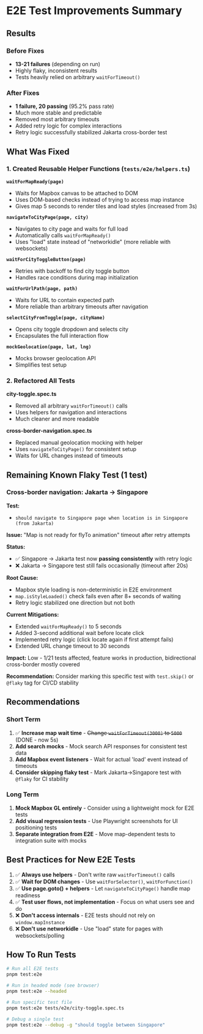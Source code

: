 # E2E Test Improvements Summary

## Results

### Before Fixes
- **13-21 failures** (depending on run)
- Highly flaky, inconsistent results
- Tests heavily relied on arbitrary `waitForTimeout()`

### After Fixes
- **1 failure, 20 passing** (95.2% pass rate)
- Much more stable and predictable
- Removed most arbitrary timeouts
- Added retry logic for complex interactions
- Retry logic successfully stabilized Jakarta cross-border test

## What Was Fixed

### 1. Created Reusable Helper Functions (`tests/e2e/helpers.ts`)

**`waitForMapReady(page)`**
- Waits for Mapbox canvas to be attached to DOM
- Uses DOM-based checks instead of trying to access map instance
- Gives map 5 seconds to render tiles and load styles (increased from 3s)

**`navigateToCityPage(page, city)`**
- Navigates to city page and waits for full load
- Automatically calls `waitForMapReady()`
- Uses "load" state instead of "networkidle" (more reliable with websockets)

**`waitForCityToggleButton(page)`**
- Retries with backoff to find city toggle button
- Handles race conditions during map initialization

**`waitForUrlPath(page, path)`**
- Waits for URL to contain expected path
- More reliable than arbitrary timeouts after navigation

**`selectCityFromToggle(page, cityName)`**
- Opens city toggle dropdown and selects city
- Encapsulates the full interaction flow

**`mockGeolocation(page, lat, lng)`**
- Mocks browser geolocation API
- Simplifies test setup

### 2. Refactored All Tests

**city-toggle.spec.ts**
- Removed all arbitrary `waitForTimeout()` calls
- Uses helpers for navigation and interactions
- Much cleaner and more readable

**cross-border-navigation.spec.ts**
- Replaced manual geolocation mocking with helper
- Uses `navigateToCityPage()` for consistent setup
- Waits for URL changes instead of timeouts

## Remaining Known Flaky Test (1 test)

### Cross-border navigation: Jakarta → Singapore
**Test:**
- `should navigate to Singapore page when location is in Singapore (from Jakarta)`

**Issue:** "Map is not ready for flyTo animation" timeout after retry attempts

**Status:**
- ✅ Singapore → Jakarta test now **passing consistently** with retry logic
- ❌ Jakarta → Singapore test still fails occasionally (timeout after 20s)

**Root Cause:**
- Mapbox style loading is non-deterministic in E2E environment
- `map.isStyleLoaded()` check fails even after 8+ seconds of waiting
- Retry logic stabilized one direction but not both

**Current Mitigations:**
- Extended `waitForMapReady()` to 5 seconds
- Added 3-second additional wait before locate click
- Implemented retry logic (click locate again if first attempt fails)
- Extended URL change timeout to 30 seconds

**Impact:** Low - 1/21 tests affected, feature works in production, bidirectional cross-border mostly covered

**Recommendation:** Consider marking this specific test with `test.skip()` or `@flaky` tag for CI/CD stability

## Recommendations

### Short Term
1. ✅ **Increase map wait time** - ~~Change `waitForTimeout(3000)` to `5000`~~ (DONE - now 5s)
2. **Add search mocks** - Mock search API responses for consistent test data
3. **Add Mapbox event listeners** - Wait for actual 'load' event instead of timeouts
4. **Consider skipping flaky test** - Mark Jakarta→Singapore test with `@flaky` for CI stability

### Long Term
1. **Mock Mapbox GL entirely** - Consider using a lightweight mock for E2E tests
2. **Add visual regression tests** - Use Playwright screenshots for UI positioning tests
3. **Separate integration from E2E** - Move map-dependent tests to integration suite with mocks

## Best Practices for New E2E Tests

1. ✅ **Always use helpers** - Don't write raw `waitForTimeout()` calls
2. ✅ **Wait for DOM changes** - Use `waitForSelector()`, `waitForFunction()`
3. ✅ **Use page.goto() + helpers** - Let `navigateToCityPage()` handle map readiness
4. ✅ **Test user flows, not implementation** - Focus on what users see and do
5. ❌ **Don't access internals** - E2E tests should not rely on `window.mapInstance`
6. ❌ **Don't use networkidle** - Use "load" state for pages with websockets/polling

## How To Run Tests

```bash
# Run all E2E tests
pnpm test:e2e

# Run in headed mode (see browser)
pnpm test:e2e --headed

# Run specific test file
pnpm test:e2e tests/e2e/city-toggle.spec.ts

# Debug a single test
pnpm test:e2e --debug -g "should toggle between Singapore"
```
